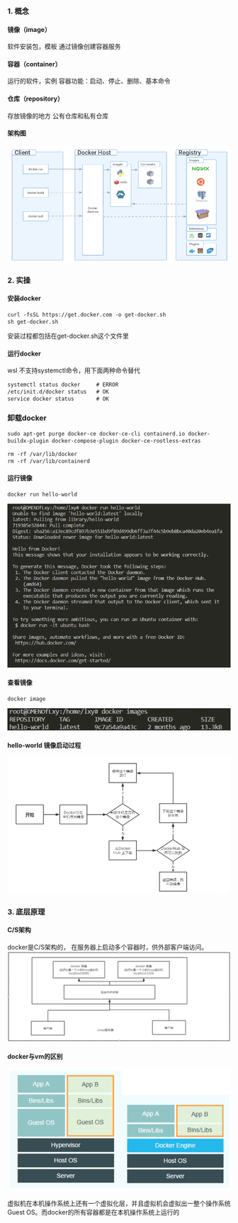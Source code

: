 ### 1. 概念

#### 镜像（image）
软件安装包，模板
通过镜像创建容器服务
#### 容器（container）
运行的软件，实例
容器功能：启动、停止、删除、基本命令
#### 仓库（repository）
存放镜像的地方
公有仓库和私有仓库

#### 架构图
![Alt text](image/image1.png)

### 2. 实操

#### 安装docker
```
curl -fsSL https://get.docker.com -o get-docker.sh
sh get-docker.sh
```
安装过程都包括在get-docker.sh这个文件里

#### 运行docker
wsl 不支持systemctl命令，用下面两种命令替代

```
systemctl status docker     # ERROR
/etc/init.d/docker status   # OK
service docker status       # OK
```

### 卸载docker
```
sudo apt-get purge docker-ce docker-ce-cli containerd.io docker-buildx-plugin docker-compose-plugin docker-ce-rootless-extras
```
```
rm -rf /var/lib/docker
rm -rf /var/lib/containerd
```
#### 运行镜像
```
docker run hello-world
```
![Alt text](image/image2.png)

#### 查看镜像   
```
docker image
```

![Alt text](image/image3.png)

#### hello-world 镜像启动过程
![Alt text](image/image4.png)

### 3. 底层原理

#### C/S架构
docker是C/S架构的， 在服务器上启动多个容器时，供外部客户端访问。
![Alt text](image/image5.png)

#### docker与vm的区别

![Alt text](image/image6.png)

虚拟机在本机操作系统上还有一个虚拟化层，并且虚拟机会虚拟出一整个操作系统Guest OS。而docker的所有容器都是在本机操作系统上运行的